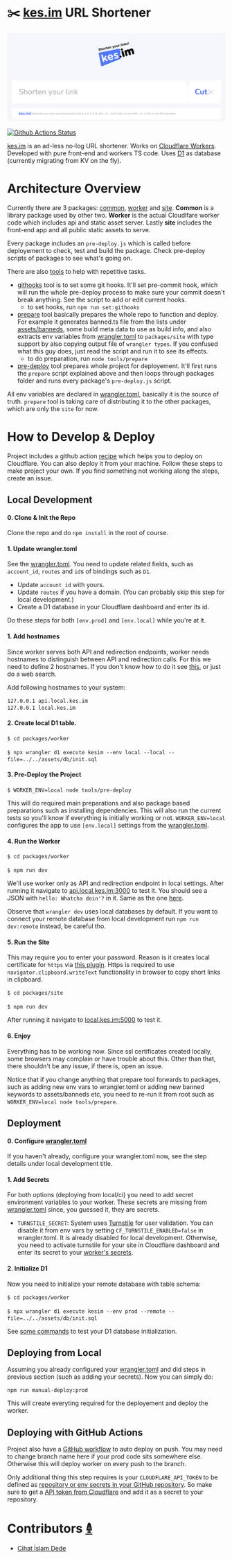 # ✂️ [kes.im](https://kes.im) URL Shortener

[![Kes.im Homepage](./assets/images/screenshot.png)](https://kes.im)

[![Github Actions Status](https://github.com/ramesaliyev/kes.im/actions/workflows/test-and-deploy.yml/badge.svg)](https://github.com/ramesaliyev/kes.im/actions/workflows/test-and-deploy.yml)

[kes.im](https://kes.im) is an ad-less no-log URL shortener. Works on [Cloudflare Workers](https://workers.cloudflare.com/). Developed with pure front-end and workers TS code. Uses [D1](https://www.cloudflare.com/developer-platform/d1/) as database (currently migrating from KV on the fly).

# Architecture Overview

Currently there are 3 packages: [common](./packages/common), [worker](./packages/worker/) and [site](./packages/site). **Common** is a library package used by other two. **Worker** is the actual Cloudlfare worker code which includes api and static asset server. Lastly **site** includes the front-end app and all public static assets to serve.

Every package includes an `pre-deploy.js` which is called before deployement to check, test and build the package. Check pre-deploy scripts of packages to see what's going on.

There are also [tools](./tools/) to help with repetitive tasks.

- [githooks](./tools/githooks/) tool is to set some git hooks. It'll set pre-commit hook, which will run the whole pre-deploy process to make sure your commit doesn't break anything. See the script to add or edit current hooks.
  - to set hooks, run `npm run set:githooks`
- [prepare](./tools/prepare/) tool basically prepares the whole repo to function and deploy. For example it generates banned.ts file from the lists under [assets/banneds](./assets/banneds/), some build meta data to use as build info, and also extracts env variables from [wrangler.toml](./packages/worker/wrangler.toml) to `packages/site` with type support by also copying output file of `wrangler types`. If you confused what this guy does, just read the script and run it to see its effects.
  - to do preparation, run `node tools/prepare`
- [pre-deploy](./tools/pre-deploy/) tool prepares whole project for deployement. It'll first runs the `prepare` script explained above and then loops through packages folder and runs every package's `pre-deploy.js` script.

All env variables are declared in [wrangler.toml](./packages/worker/wrangler.toml), basically it is the source of truth. `prepare` tool is taking care of distributing it to the other packages, which are only the `site` for now.

# How to Develop & Deploy

Project includes a github action [recipe](./.github/workflows/test-and-deploy.yml) which helps you to deploy on Cloudflare. You can also deploy it from your machine. Follow these steps to make project your own. If you find something not working along the steps, create an issue.

## Local Development

#### 0. Clone & Init the Repo

Clone the repo and do `npm install` in the root of course.

#### 1. Update wrangler.toml

See the [wrangler.toml](./packages/worker/wrangler.toml). You need to update related fields, such as `account_id`, `routes` and `id`s of bindings such as `D1`.

- Update `account_id` with yours.
- Update `routes` if you have a domain. (You can probably skip this step for local development.)
- Create a D1 database in your Cloudflare dashboard and enter its id.

Do these steps for both `[env.prod]` and `[env.local]` while you're at it.

#### 1. Add hostnames

Since worker serves both API and redirection endpoints, worker needs hostnames to distinguish between API and redirection calls. For this we need to define 2 hostnames. If you don't know how to do it see [this](https://www.liquidweb.com/blog/edit-hosts-file-macos-windows-linux/), or just do a web search.

Add following hostnames to your system:

    127.0.0.1 api.local.kes.im
    127.0.0.1 local.kes.im

#### 2. Create local D1 table.

    $ cd packages/worker

    $ npx wrangler d1 execute kesim --env local --local --file=../../assets/db/init.sql

#### 3. Pre-Deploy the Project

    $ WORKER_ENV=local node tools/pre-deploy

This will do required main preparations and also package based preparations such as installing dependencies. This will also run the current tests so you'll know if everything is initially working or not. `WORKER_ENV=local` configures the app to use `[env.local]` settings from the [wrangler.toml](./packages/worker/wrangler.toml).

#### 4. Run the Worker

    $ cd packages/worker

    $ npm run dev

We'll use worker only as API and redirection endpoint in local settings. After running it navigate to [api.local.kes.im:3000](http://api.local.kes.im:3000) to test it. You should see a JSON with `hello: Whatcha doin'?` in it. Same as the one [here](https://api.kes.im).

Observe that `wrangler dev` uses local databases by default. If you want to connect your remote database from local development run `npm run dev:remote` instead, be careful tho.

#### 5. Run the Site

This may require you to enter your password. Reason is it creates local certificate for `https` via [this plugin](https://github.com/liuweiGL/vite-plugin-mkcert). Https is required to use `navigator.clipboard.writeText` functionality in browser to copy short links in clipboard.

    $ cd packages/site

    $ npm run dev

After running it navigate to [local.kes.im:5000](https://local.kes.im:5000) to test it.

#### 6. Enjoy

Everything has to be working now. Since ssl certificates created locally, some browsers may complain or have trouble about this. Other than that, there shouldn't be any issue, if there is, open an issue.

Notice that if you change anything that prepare tool forwards to packages, such as adding new env vars to wrangler.toml or adding new banned keywords to assets/banneds etc, you need to re-run it from root such as `WORKER_ENV=local node tools/prepare`.

## Deployment

#### 0. Configure [wrangler.toml](./packages/worker/wrangler.toml)

If you haven't already, configure your wrangler.toml now, see the step details under local development title.

#### 1. Add Secrets

For both options (deploying from local/ci) you need to add secret environment variables to your worker. These secrets are missing from [wrangler.toml](./packages/worker/wrangler.toml) since, you guessed it, they are secrets.

- `TURNSTILE_SECRET`: System uses [Turnstile](https://developers.cloudflare.com/turnstile//) for user validation. You can disable it from env vars by setting `CF_TURNSTILE_ENABLED=false` in wrangler.toml. It is already disabled for local development. Otherwise, you need to activate turnstile for your site in Cloudflare dashboard and enter its secret to your [worker's secrets](https://developers.cloudflare.com/workers/configuration/secrets/).

#### 2. Initialize D1

Now you need to initialize your remote database with table schema:

    $ cd packages/worker

    $ npx wrangler d1 execute kesim --env prod --remote --file=../../assets/db/init.sql

See [some commands](./assets/db/docs/init.md) to test your D1 database initialization.

## Deploying from Local

Assuming you already configured your [wrangler.toml](./packages/worker/wrangler.toml) and did steps in previous section (such as adding your secrets). Now you can simply do:

    npm run manual-deploy:prod

This will create everyting required for the deployement and deploy the worker.

## Deploying with GitHub Actions

Project also have a [GitHub workflow](./.github/workflows/test-and-deploy.yml) to auto deploy on push. You may need to change branch name here if your prod code sits somewhere else. Otherwise this will deploy worker on every push to the branch.

Only additional thing this step requires is your `CLOUDFLARE_API_TOKEN` to be defined as [repository or env secrets in your GitHub repository](https://docs.github.com/en/actions/security-guides/using-secrets-in-github-actions). So make sure to get a [API token from Cloudflare](https://developers.cloudflare.com/fundamentals/api/get-started/create-token/) and add it as a secret to your repository.

# Contributors [𐃉](https://github.com/ramesaliyev/kes.im/graphs/contributors)

- [Cihat İslam Dede](https://github.com/cihatislamdede)
